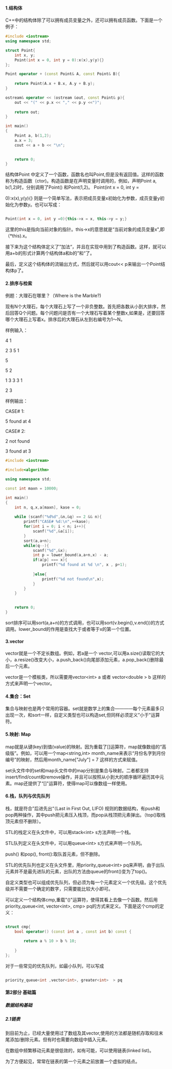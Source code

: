 #### 1.结构体

C++中的结构体除了可以拥有成员变量之外，还可以拥有成员函数。下面是一个例子：

```C++
#include <iostream>
using namespace std;

struct Point{
    int x, y;
    Point(int x = 0, int y = 0):x(x),y(y){}
};

Point operator + (const Point& A, const Point& B){
    
    return Point(A.x + B.x, A.y + B.y);
}

ostream& operator << (ostream &out, const Point& p){
    out << "(" << p.x << "," << p.y <<")";
    
    return out;
}

int main()
{
    Point a, b(1,2);
    a.x = 3;
    cout << a + b << "\n";
    

    return 0;
}

```

结构体Point 中定义了一个函数，函数名也叫Point,但是没有返回值。这样的函数称为构造函数（ctor)。构造函数是在声明变量时调用的，例如，声明Point a, b(1,2)时，分别调用了Point() 和Point(1,2)。 Point(int x = 0, int y = 

0):x(x),y(y){} 则是一个简单写法，表示把成员变量x初始化为参数，成员变量y初始化为参数y。也可以写成：

```C++

Point(int x = 0, int y =0){this->x = x, this->y = y;}

```

这里的this是指向当前对象的指针。this->x的意思就是“当前对象的成员变量x",即（*this).x。

接下来为这个结构体定义了”加法“，并且在实现中用到了构造函数。这样，就可以用a+b的形式计算两个结构体a和b的”和“了。

最后，定义这个结构体的流输出方式，然后就可以用cout<< p来输出一个Point结构体p了。

#### 2.排序与检索

例题：大理石在哪里？（Where is the Marble?)

现有N个大理石，每个大理石上写了一个非负整数。首先把各数从小到大排序，然后回答Q个问题。每个问题问是否有一个大理石写着某个整数x,如果是，还要回答哪个大理石上写着x。排序后的大理石从左到右编号为1～N。

样例输入：

4 1 

2 3 5 1

5

5 2

1 3 3 3 1

2 3

样例输出：

CASE# 1:

5 found at 4

CASE# 2:

2 not found 

3 found at 3



```C++
#include <iostream>

#include<algorithm>

using namespace std;

const int maxn = 10000;

int main()
{
    int n, q,x,a[maxn], kase = 0;
    
    while (scanf("%d%d",&n,&q) == 2 && n){
        printf("CASE# %d:\n",++kase);
        for(int i = 0; i < n; i++){
            scanf("%d",&a[i]);
        }
        sort(a,a+n);
        while(q--){
            scanf("%d",&x);
            int p = lower_bound(a,a+n,x) - a;
            if(a[p] === x){
                printf("%d found at %d \n", x , p+1);
                
            }else{
                printf("%d not found\n",x);
            }
        }
    }
    

    return 0;
}
```

sort排序可以用sort(a,a+n)的方式调用，也可以用sort(v.begin(),v.end())的方式调用。lower_bound的作用是查找大于或者等于x的第一个位置。


#### 3.vector

vector就是一个不定长数组。例如，若a是一个 vector,可以用a.size()读取它的大小，a.resize()改变大小，a.push_back()向尾部添加元素，a.pop_back()删除最后一个元素。

vector是一个模板类，所以需要用vector\<int\> a 或者  vector\<double \> b 这样的方式来声明一个vector。



#### 4.集合：Set

集合与映射也是两个常用的容器。set就是数学上的集合————每个元素最多只出现一次，和sort一样，自定义类型也可以构造set,但同样必须定义”小于"运算符。


#### 5.映射: Map

map就是从键(key)到值(value)的映射。因为重载了[]运算符，map就像数组的“高级版”。例如，可以用一个map\<string,int\> month_name来表示“月份名字到月份编号”的映射，然后用month_name\["July"\] = 7 这样的方式来赋值。

set头文件中的set和map头文件中的map分别是集合与映射。二者都支持insert/find/count和remove操作，并且可以按照从小到大的顺序循环遍历其中元素。map还提供了“[]"运算符，使得map可以像数组一样使用。

#### 6.栈，队列与优先队列

栈，就是符合”后进先出“（Last in First Out, LIFO) 规则的数据结构，有push和pop两种操作，其中push把元素压入栈顶，而pop从栈顶把元素弹出。（top()取栈顶元素但不删除）。

STL的栈定义在头文件<stack>中，可以用stack\<int\> s方法声明一个栈。

STL队列定义在头文件<queue>中，可以用queue\<int\> s方式来声明一个队列。

push() 和pop(), front():取队首元素，但不删除。

STL的优先队列也定义在头文件<queue>里，用priority_queue\<int\> pq来声明，由于出队元素并不是最先进队的元素，出队的方法由queue的front()变为了top()。

自定义类型也可以组成优先队列，但必须为每一个元素定义一个优先级。这个优先级并不需要一个确定的数字，只需要能比较大小即可。

可以定义一个结构体cmp,重载"()"运算符，使得其看上去像一个函数。然后用priority_queue\<int, vector\<int\>, cmp\> pq的方式来定义。下面是这个cmp的定义：

```C++

struct cmp{
    bool operator() (const int a , const int b) const {
        
        return a % 10 > b % 10;
        
    }
};

```

对于一些常见的优先队列，如最小队列，可以写成
```C++

priority_queue<int ,vector<int>, greater<int>  > pq

```


#### 第2部分 基础篇

##### 数据结构基础

##### 2.1链表

到目前为止，已经大量使用过了数组及其vector,使用的方法都是随机存取和往末尾添加/删除元素。但有时也需要向数组中插入元素。

在数组中频繁移动元素是很低效的，如有可能，可以使用链表(linked list)。

为了方便起见，常常在链表的第一个元素之前放置一个虚拟的结点。

